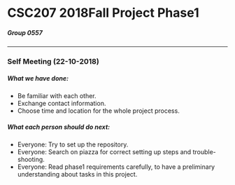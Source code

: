 # CSC207 2018Fall Project Phase1
##### Group 0557
---
### Self Meeting (22-10-2018)
##### What we have done:
 - Be familiar with each other.
 - Exchange contact information.
 - Choose time and location for the whole project process.
##### What each person should do next:
 - Everyone: Try to set up the repository.
 - Everyone: Search on piazza for correct setting up steps and trouble-shooting. 
 - Everyone: Read phase1 requirements carefully, to have a preliminary understanding about tasks in this project.
